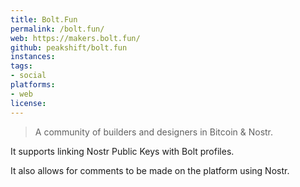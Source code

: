 ```yaml
---
title: Bolt.Fun
permalink: /bolt.fun/
web: https://makers.bolt.fun/
github: peakshift/bolt.fun
instances:
tags:
- social
platforms:
- web
license: 
---
```


> A community of builders and designers in Bitcoin & Nostr. 

It supports linking Nostr Public Keys with Bolt profiles. 

It also allows for comments to be made on the platform using Nostr.

